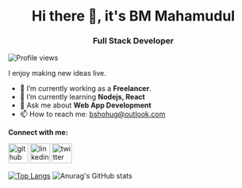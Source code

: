 <h1 align='center'> Hi there 👋, it's BM Mahamudul </h1>
<h3 align='center'> Full Stack Developer </h1>

![Profile views](https://gpvc.arturio.dev/bshohug)  

I enjoy making new ideas live. 

- 🔭 I’m currently working as a **Freelancer**. 
- 🌱 I’m currently learning **Nodejs, React** 
- 💬 Ask me about **Web App Development** 
- 📫 How to reach me: bshohug@outlook.com 

**Connect with me:**

[<img src='https://cdn.jsdelivr.net/npm/simple-icons@3.0.1/icons/github.svg' alt='github' height='40'>](https://github.com/bshohug)  [<img src='https://cdn.jsdelivr.net/npm/simple-icons@3.0.1/icons/linkedin.svg' alt='linkedin' height='40'>](https://www.linkedin.com/in/bshohug/)  [<img src='https://cdn.jsdelivr.net/npm/simple-icons@3.0.1/icons/twitter.svg' alt='twitter' height='40'>](https://twitter.com/bshohug)  

[![Top Langs](https://github-readme-stats.vercel.app/api/top-langs/?username=bshohug)](https://github.com/anuraghazra/github-readme-stats) ![Anurag's GitHub stats](https://github-readme-stats.vercel.app/api?username=bshohug&show_icons=true&theme=transparent)  

